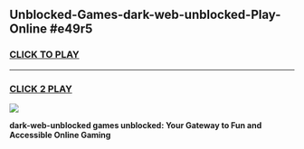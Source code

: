
## Unblocked-Games-dark-web-unblocked-Play-Online #e49r5
<h3>
<a href="https://news.freeplayer.one?title=dark-web-unblocked&ref=3">CLICK TO PLAY</a></h3>
<hr>

<h3>
<a href="https://news.freeplayer.one?title=dark-web-unblocked&ref=3">CLICK 2 PLAY</a>
  
</h3>

<a href="https://news.freeplayer.one?title=dark-web-unblocked&ref=3"><img src="https://clearcache.store/games.png"></a>


**dark-web-unblocked games unblocked: Your Gateway to Fun and Accessible Online Gaming**
